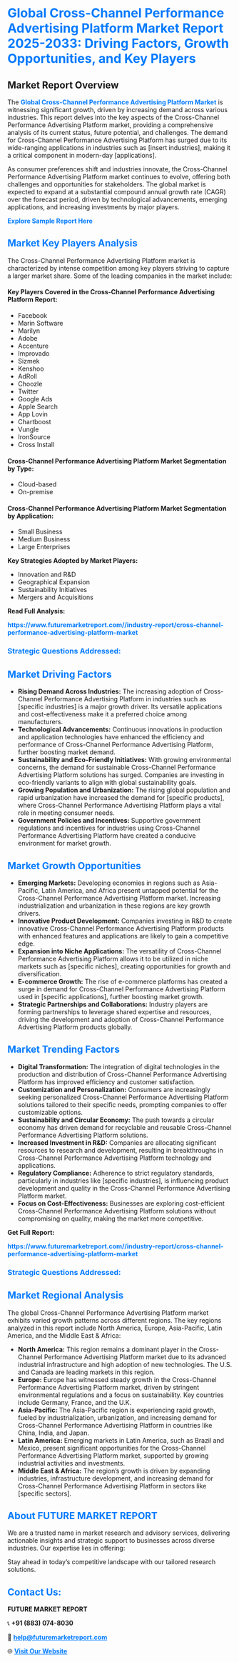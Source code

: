 <h1 style="color: #007BFF;">Global Cross-Channel Performance Advertising Platform Market Report 2025-2033: Driving Factors, Growth Opportunities, and Key Players</h1>

<section id="overview">
<h2>Market Report Overview</h2>
<p>The <a href="https://www.futuremarketreport.com//industry-report/cross-channel-performance-advertising-platform-market" style="color: #007BFF; text-decoration: none;"><strong>Global Cross-Channel Performance Advertising Platform Market</strong></a> is witnessing significant growth, driven by increasing demand across various industries. This report delves into the key aspects of the Cross-Channel Performance Advertising Platform market, providing a comprehensive analysis of its current status, future potential, and challenges. The demand for Cross-Channel Performance Advertising Platform has surged due to its wide-ranging applications in industries such as [insert industries], making it a critical component in modern-day [applications].</p>
<p>As consumer preferences shift and industries innovate, the Cross-Channel Performance Advertising Platform market continues to evolve, offering both challenges and opportunities for stakeholders. The global market is expected to expand at a substantial compound annual growth rate (CAGR) over the forecast period, driven by technological advancements, emerging applications, and increasing investments by major players.</p>
</section>

<section id="overview">
<p><a href="https://www.futuremarketreport.com//request-sample/reportId=52172" style="color: #007BFF; text-decoration: none;"><strong>Explore Sample Report Here</strong></a></p>
</section>

<section id="key-players">
<h2 style="color: #007BFF;">Market Key Players Analysis</h2>
<p>The Cross-Channel Performance Advertising Platform market is characterized by intense competition among key players striving to capture a larger market share. Some of the leading companies in the market include:</p>
<h4>Key Players Covered in the Cross-Channel Performance Advertising Platform Report:</h4>
<ul><li>Facebook</li><li>Marin Software</li><li>Marilyn</li><li>Adobe</li><li>Accenture</li><li>Improvado</li><li>Sizmek</li><li>Kenshoo</li><li>AdRoll</li><li>Choozle</li><li>Twitter</li><li>Google Ads</li><li>Apple Search</li><li>App Lovin</li><li>Chartboost</li><li>Vungle</li><li>IronSource</li><li>Cross Install</li></ul>
<h4>Cross-Channel Performance Advertising Platform Market Segmentation by Type:</h4>
<ul><li>Cloud-based</li><li>On-premise</li></ul>

<h4>Cross-Channel Performance Advertising Platform Market Segmentation by Application:</h4>
<ul><li>Small Business</li><li>Medium Business</li><li>Large Enterprises</li></ul>
<p><strong>Key Strategies Adopted by Market Players:</strong></p>
<ul>
<li>Innovation and R&D</li>
<li>Geographical Expansion</li>
<li>Sustainability Initiatives</li>
<li>Mergers and Acquisitions</li>
</ul>
</section>

<section>
<p><strong>Read Full Analysis: </strong></p><a href="https://www.futuremarketreport.com//industry-report/cross-channel-performance-advertising-platform-market" style="color: #007BFF; text-decoration: none;"><strong>https://www.futuremarketreport.com//industry-report/cross-channel-performance-advertising-platform-market</strong></a>
<h3 style="color: #007BFF;">Strategic Questions Addressed:</h3>
</section>

<section id="driving-factors">
<h2 style="color: #007BFF;">Market Driving Factors</h2>
<ul>
<li><strong>Rising Demand Across Industries:</strong> The increasing adoption of Cross-Channel Performance Advertising Platform in industries such as [specific industries] is a major growth driver. Its versatile applications and cost-effectiveness make it a preferred choice among manufacturers.</li>
<li><strong>Technological Advancements:</strong> Continuous innovations in production and application technologies have enhanced the efficiency and performance of Cross-Channel Performance Advertising Platform, further boosting market demand.</li>
<li><strong>Sustainability and Eco-Friendly Initiatives:</strong> With growing environmental concerns, the demand for sustainable Cross-Channel Performance Advertising Platform solutions has surged. Companies are investing in eco-friendly variants to align with global sustainability goals.</li>
<li><strong>Growing Population and Urbanization:</strong> The rising global population and rapid urbanization have increased the demand for [specific products], where Cross-Channel Performance Advertising Platform plays a vital role in meeting consumer needs.</li>
<li><strong>Government Policies and Incentives:</strong> Supportive government regulations and incentives for industries using Cross-Channel Performance Advertising Platform have created a conducive environment for market growth.</li>
</ul>
</section>

<section id="growth-opportunities">
<h2 style="color: #007BFF;">Market Growth Opportunities</h2>
<ul>
<li><strong>Emerging Markets:</strong> Developing economies in regions such as Asia-Pacific, Latin America, and Africa present untapped potential for the Cross-Channel Performance Advertising Platform market. Increasing industrialization and urbanization in these regions are key growth drivers.</li>
<li><strong>Innovative Product Development:</strong> Companies investing in R&D to create innovative Cross-Channel Performance Advertising Platform products with enhanced features and applications are likely to gain a competitive edge.</li>
<li><strong>Expansion into Niche Applications:</strong> The versatility of Cross-Channel Performance Advertising Platform allows it to be utilized in niche markets such as [specific niches], creating opportunities for growth and diversification.</li>
<li><strong>E-commerce Growth:</strong> The rise of e-commerce platforms has created a surge in demand for Cross-Channel Performance Advertising Platform used in [specific applications], further boosting market growth.</li>
<li><strong>Strategic Partnerships and Collaborations:</strong> Industry players are forming partnerships to leverage shared expertise and resources, driving the development and adoption of Cross-Channel Performance Advertising Platform products globally.</li>
</ul>
</section>

<section id="trending-factors">
<h2 style="color: #007BFF;">Market Trending Factors</h2>
<ul>
<li><strong>Digital Transformation:</strong> The integration of digital technologies in the production and distribution of Cross-Channel Performance Advertising Platform has improved efficiency and customer satisfaction.</li>
<li><strong>Customization and Personalization:</strong> Consumers are increasingly seeking personalized Cross-Channel Performance Advertising Platform solutions tailored to their specific needs, prompting companies to offer customizable options.</li>
<li><strong>Sustainability and Circular Economy:</strong> The push towards a circular economy has driven demand for recyclable and reusable Cross-Channel Performance Advertising Platform solutions.</li>
<li><strong>Increased Investment in R&D:</strong> Companies are allocating significant resources to research and development, resulting in breakthroughs in Cross-Channel Performance Advertising Platform technology and applications.</li>
<li><strong>Regulatory Compliance:</strong> Adherence to strict regulatory standards, particularly in industries like [specific industries], is influencing product development and quality in the Cross-Channel Performance Advertising Platform market.</li>
<li><strong>Focus on Cost-Effectiveness:</strong> Businesses are exploring cost-efficient Cross-Channel Performance Advertising Platform solutions without compromising on quality, making the market more competitive.</li>
</ul>
</section>

<section>
<p><strong>Get Full Report: </strong></p><a href="https://www.futuremarketreport.com//industry-report/cross-channel-performance-advertising-platform-market" style="color: #007BFF; text-decoration: none;"><strong>https://www.futuremarketreport.com//industry-report/cross-channel-performance-advertising-platform-market</strong></a>
<h3 style="color: #007BFF;">Strategic Questions Addressed:</h3>
</section>


<section id="regional-analysis">
<h2 style="color: #007BFF;">Market Regional Analysis</h2>
<p>The global Cross-Channel Performance Advertising Platform market exhibits varied growth patterns across different regions. The key regions analyzed in this report include North America, Europe, Asia-Pacific, Latin America, and the Middle East & Africa:</p>
<ul>
<li><strong>North America:</strong> This region remains a dominant player in the Cross-Channel Performance Advertising Platform market due to its advanced industrial infrastructure and high adoption of new technologies. The U.S. and Canada are leading markets in this region.</li>
<li><strong>Europe:</strong> Europe has witnessed steady growth in the Cross-Channel Performance Advertising Platform market, driven by stringent environmental regulations and a focus on sustainability. Key countries include Germany, France, and the U.K.</li>
<li><strong>Asia-Pacific:</strong> The Asia-Pacific region is experiencing rapid growth, fueled by industrialization, urbanization, and increasing demand for Cross-Channel Performance Advertising Platform in countries like China, India, and Japan.</li>
<li><strong>Latin America:</strong> Emerging markets in Latin America, such as Brazil and Mexico, present significant opportunities for the Cross-Channel Performance Advertising Platform market, supported by growing industrial activities and investments.</li>
<li><strong>Middle East & Africa:</strong> The region’s growth is driven by expanding industries, infrastructure development, and increasing demand for Cross-Channel Performance Advertising Platform in sectors like [specific sectors].</li>
</ul>
</section>

<footer>
<h2 style="color: #007BFF;">About FUTURE MARKET REPORT</h2>
<p>We are a trusted name in market research and advisory services, delivering actionable insights and strategic support to businesses across diverse industries. Our expertise lies in offering:</p>

<p>Stay ahead in today’s competitive landscape with our tailored research solutions.</p>

<h2 style="color: #007BFF;">Contact Us:</h2>
<p><strong>FUTURE MARKET REPORT</strong></p>
<p>📞 <strong>+91 (883) 074-8030</strong></p>
<p>📧 <strong><a href="mailto:help@futuremarketreport.com" style="color: #007BFF;">help@futuremarketreport.com</a></strong></p>
<p>🌐 <strong><a href="https://www.futuremarketreport.com/" style="color: #007BFF;">Visit Our Website</a></strong></p>
</footer>